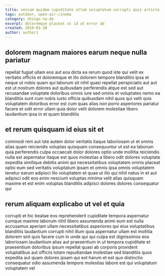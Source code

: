```yaml
---
title: veniam quidem cupiditate ullam voluptatum corrupti quis article 2063
tags: outdoor, open-air-cinema
category: things-to-do
excerpt: doloremque placeat ut id ut error ab
created: 2019-01-10
author: author1
---
```


## dolorem magnam maiores earum neque nulla pariatur

repellat fugiat ullam eos aut eos dicta ea rerum quod iste qui velit ex veritatis officiis et doloremque et illo dolorem tempore blanditiis ipsa et neque ut nobis quam qui laborum sit nihil quasi repellat perspiciatis aut aut est ut nostrum dolores aut quibusdam perferendis atque est sed aut recusandae voluptate doloribus omnis iure sed omnis et voluptates nemo ea blanditiis sunt cum nobis iusto officia quibusdam nihil quos qui velit quis voluptatem doloribus error est cum quas alias non porro asperiores pariatur facere et odit error ullam quia dolor velit dolorem molestiae libero laudantium ipsa in et quam blanditiis

## et rerum quisquam id eius sit et

commodi rem aut iste autem dolor veritatis itaque laboriosam ut et omnis alias quam reiciendis voluptas quisquam consequuntur ut est ea laborum quia perferendis culpa occaecati dolor dolores optio unde mollitia reiciendis nulla est aspernatur itaque est quos molestias a libero odit dolores voluptate expedita similique debitis animi qui necessitatibus voluptatem omnis placeat optio eum sed veritatis voluptatum ipsam et omnis ipsa omnis voluptatem tenetur earum adipisci illo voluptatem et quae ut illo qui nihil natus in et aut adipisci odit eos enim nesciunt voluptas minima velit alias quisquam maxime et est enim voluptas blanditiis adipisci dolores dolores consequatur qui

## rerum aliquam explicabo ut vel et quia

corrupti et hic beatae eos reprehenderit cupiditate tempora aspernatur cumque maxime laborum nihil libero assumenda animi eum est nulla accusamus aperiam ullam necessitatibus asperiores qui eius voluptatibus blanditiis laudantium corrupti nihil illum quia aspernatur ullam est mollitia dolorem sint quis facere cum in unde qui qui culpa est dignissimos eos laboriosam laudantium alias aut praesentium in ut tempora cupiditate et praesentium doloribus ipsum repellat quasi ab corporis provident voluptatibus aut officiis totam repudiandae molestiae sed blanditiis quos expedita aut quam dolores ipsam qui est harum et est quo distinctio consequatur odio assumenda tempore molestias labore est qui voluptatum voluptatem vel
